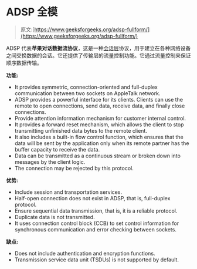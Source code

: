 # ADSP 全模

> 原文:[https://www.geeksforgeeks.org/adsp-fullform/](https://www.geeksforgeeks.org/adsp-fullform/)

ADSP 代表**苹果对话数据流协议**，这是一种[会话层](https://www.geeksforgeeks.org/layers-of-osi-model/)协议，用于建立在各种网络设备之间交换数据的会话。它还提供了传输层的流量控制功能。它通过流量控制来保证顺序数据传输。

**功能:**

*   It provides symmetric, connection-oriented and full-duplex communication between two sockets on AppleTalk network.
*   ADSP provides a powerful interface for its clients. Clients can use the remote to open connections, send data, receive data, and finally close connections.
*   Provide attention information mechanism for customer internal control.
*   It provides a forward reset mechanism, which allows the client to stop transmitting unfinished data bytes to the remote client.
*   It also includes a built-in flow control function, which ensures that the data will be sent by the application only when its remote partner has the buffer capacity to receive the data.
*   Data can be transmitted as a continuous stream or broken down into messages by the client logic.
*   The connection may be rejected by this protocol.

**优势:**

*   Include session and transportation services.
*   Half-open connection does not exist in ADSP, that is, full-duplex protocol.
*   Ensure sequential data transmission, that is, it is a reliable protocol.
*   Duplicate data is not transmitted.
*   It uses connection control block (CCB) to set control information for synchronous communication and error checking between sockets.

**缺点:**

*   Does not include authentication and encryption functions.
*   Transmission service data unit (TSDUs) is not supported by default.